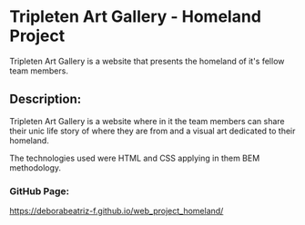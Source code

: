 # Tripleten Art Gallery - Homeland Project

Tripleten Art Gallery is a website that presents the homeland of it's fellow team members.

## Description:

Tripleten Art Gallery is a website where in it the team members can share their unic life story of where they are from and a visual art dedicated to their homeland.

The technologies used were HTML and CSS applying in them BEM methodology.

### GitHub Page:

https://deborabeatriz-f.github.io/web_project_homeland/
